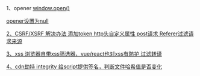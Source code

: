 1、opener
<a target='_black'  href=''  rel='noopener'>
window.open()

opener设置为null

2、CSRF/XSRF
解决办法 添加token http头自定义属性
post请求
Referer过滤请求来源


3、xss
浏览器自带xss筛选器，vue/react也对xss有防护
过滤转译

4、cdn劫持
integrity 给script提供签名，判断文件哈希值是否变化